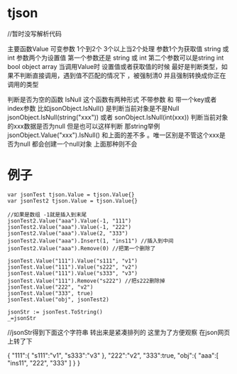# tjson

//暂时没写解析代码 


主要函数Value  可变参数 1个到2个 3个以上当2个处理
参数1个为获取值 string 或 int
参数两个为设置值 第一个参数还是 string 或 int  第二个参数可以是string int bool object array
当调用Value时 设置值或者获取值的时候 最好是判断类型，如果不判断直接调用，遇到值不匹配的情况下 ，被强制清0 并且强制转换成你正在调用的类型

判断是否为空的函数 IsNull
这个函数有两种形式 不带参数 和 带一个key或者index参数
比如jsonObject.IsNull() 是判断当前对象是不是Null
jsonObject.IsNull(string("xxx")) 或者 sonObject.IsNull(int(xxx)) 判断当前对象的xxx数据是否为null
但是也可以这样判断 那string举例 jsonObject.Value("xxx").IsNull()  和上面的差不多 。唯一区别是不管这个xxx是否为null 都会创建一个null对象 上面那种则不会


#	例子

	var jsonTest tjson.Value = tjson.Value{}
	var jsonTest2 tjson.Value = tjson.Value{}

	//如果是数组 -1就是插入到末尾
	jsonTest2.Value("aaa").Value(-1, "111")
	jsonTest2.Value("aaa").Value(-1, "222")
	jsonTest2.Value("aaa").Value(2, "333")
	jsonTest2.Value("aaa").Insert(1, "ins11") //插入到中间
	jsonTest2.Value("aaa").Remove(0) //把第一个删除了

	jsonTest.Value("111").Value("s111", "v1")
	jsonTest.Value("111").Value("s222", "v2")
	jsonTest.Value("111").Value("s333", "v3")
	jsonTest.Value("111").Remove("s222") //把s222删除掉
	jsonTest.Value("222", "v2")
	jsonTest.Value("333", true)
	jsonTest.Value("obj", jsonTest2)

	jsonStr := jsonTest.ToString()
	_=jsonStr
  

  //jsonStr得到下面这个字符串 转出来是紧凑排列的 这里为了方便观察 在json网页上转了下


{
    "111":{
        "s111":"v1",
        "s333":"v3"
    },
    "222":"v2",
    "333":true,
    "obj":{
        "aaa":[
            "ins11",
            "222",
            "333"
        ]
    }
}
